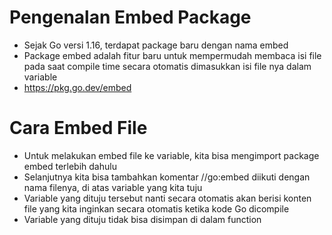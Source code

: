 # Pengenalan Embed Package

- Sejak Go versi 1.16, terdapat package baru dengan nama embed
- Package embed adalah fitur baru untuk mempermudah membaca isi file pada saat compile time secara otomatis dimasukkan isi file nya dalam variable
- <https://pkg.go.dev/embed>


# Cara Embed File

- Untuk melakukan embed file ke variable, kita bisa mengimport package embed terlebih dahulu
- Selanjutnya kita bisa tambahkan komentar //go:embed diikuti dengan nama filenya, di atas variable yang kita tuju
- Variable yang dituju tersebut nanti secara otomatis akan berisi konten file yang kita inginkan secara otomatis ketika kode Go dicompile
- Variable yang dituju tidak bisa disimpan di dalam function
